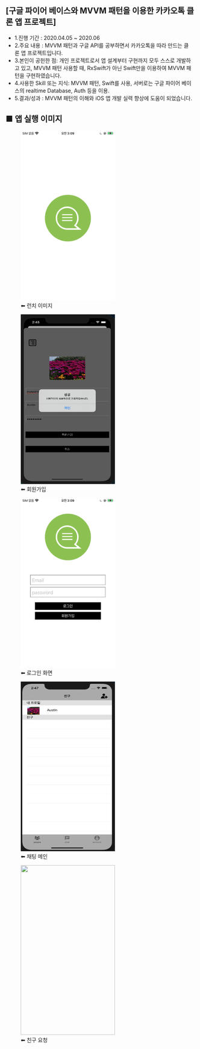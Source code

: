 ## [구글 파이어 베이스와 MVVM 패턴을 이용한 카카오톡 클론 앱 프로젝트]
- 1.진행 기간 : 2020.04.05 ~ 2020.06
- 2.주요 내용 : MVVM 패턴과 구글 API를 공부하면서 카카오톡을 따라 만드는 클론 앱 프로젝트입니다. 
- 3.본인이 공헌한 점: 개인 프로젝트로서 앱 설계부터 구현까지 모두 스스로 개발하고 있고, MVVM 패턴 사용할 때, RxSwift가 아닌 Swift만을 이용하여 MVVM 패턴을 구현하였습니다. 
- 4.사용한 Skill 또는 지식: MVVM 패턴, Swift를 사용, 서버로는 구글 파이어 베이스의 realtime Database, Auth 등을 이용.
- 5.결과/성과 : MVVM 패턴의 이해와 iOS 앱 개발 실력 향상에 도움이 되었습니다.


## ■ 앱 실행 이미지
<div>
<figure> 
<img src="appImage/launch.png" width="250" height="450">
<figcaption>⬅︎ 런치 이미지</figcaption>
</figure>
  <figure>
<img src="appImage/register.png" width="250" height="450">
<figcaption>⬅︎ 회원가입 </figcaption>
    </figure>
        <figure>
<img src="appImage/login.png" width="250" height="450">
<figcaption>⬅︎ 로그인 화면</figcaption>
        </figure>
      <figure>
<img src="appImage/chatMain.png" width="250" height="450">
<figcaption>⬅︎ 채팅 메인</figcaption>
    </figure>
     <figure>
<img src="appImage/request.png" width="250" height="450">
<figcaption>⬅︎ 친구 요청</figcaption>
    </figure>
</div>
